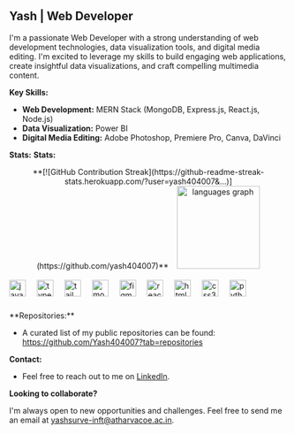 ## Yash | Web Developer 

I'm a passionate Web Developer with a strong understanding of web development technologies, data visualization tools, and digital media editing. I'm excited to leverage my skills to build engaging web applications, create insightful data visualizations, and craft compelling multimedia content.

**Key Skills:**

* **Web Development:** MERN Stack (MongoDB, Express.js, React.js, Node.js)
* **Data Visualization:** Power BI
* **Digital Media Editing:** Adobe Photoshop, Premiere Pro, Canva, DaVinci

**Stats:**
**Stats:**
<div align="center">
  <span>**[![GitHub Contribution Streak](https://github-readme-streak-stats.herokuapp.com/?user=yash404007&...)](https://github.com/yash404007)**</span>
  <span>&nbsp;&nbsp;&nbsp;<img src="https://github-readme-stats.vercel.app/api/top-langs?username=Yash404007&locale=en&hide_title=false&layout=compact&card_width=320&langs_count=5&theme=dracula&hide_border=false" height="150" alt="languages graph" /></span>
</div>


<br/>
<div align="left">
  <img src="https://cdn.jsdelivr.net/gh/devicons/devicon/icons/javascript/javascript-original.svg" height="30" alt="javascript logo"  />
  <img width="12" />
  <img src="https://cdn.jsdelivr.net/gh/devicons/devicon/icons/typescript/typescript-original.svg" height="30" alt="typescript logo"  />
  <img width="12" />
    <img src="https://cdn.simpleicons.org/tailwindcss/06B6D4" height="30" alt="tailwindcss logo"  />
  <img width="12" />
  <img src="https://cdn.jsdelivr.net/gh/devicons/devicon/icons/mongodb/mongodb-original.svg" height="30" alt="mongodb logo"  />
  <img width="12" />
  <img src="https://cdn.jsdelivr.net/gh/devicons/devicon/icons/figma/figma-original.svg" height="30" alt="figma logo"  />
  <img width="12" />
  <img src="https://cdn.jsdelivr.net/gh/devicons/devicon/icons/react/react-original.svg" height="30" alt="react logo"  />
  <img width="12" />
  <img src="https://cdn.jsdelivr.net/gh/devicons/devicon/icons/html5/html5-original.svg" height="30" alt="html5 logo"  />
  <img width="12" />
  <img src="https://cdn.jsdelivr.net/gh/devicons/devicon/icons/css3/css3-original.svg" height="30" alt="css3 logo"  />
  <img width="12" />
  <img src="https://cdn.jsdelivr.net/gh/devicons/devicon/icons/python/python-original.svg" height="30" alt="python logo"  />
  <img width="12" />
 

###

<div align="left">
**Repositories:**

* A curated list of my public repositories can be found: https://github.com/Yash404007?tab=repositories

**Contact:**

* Feel free to reach out to me on [LinkedIn](https://www.linkedin.com/in/yash-surve-244414255).

**Looking to collaborate?**

I'm always open to new opportunities and challenges. Feel free to send me an email at yashsurve-inft@atharvacoe.ac.in.
